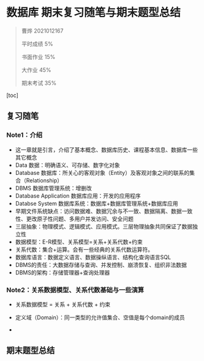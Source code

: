 # 数据库 期末复习随笔与期末题型总结

> 曹烨 2021012167
>
> 平时成绩 5%
>
> 书面作业 15%
>
> 大作业 45%
>
> 期末考试 35%

[toc]

## 复习随笔

### Note1：介绍

+ 这一章就是引言，介绍了基本概念、数据库历史、课程基本信息、数据库一些其它概念
+ Data 数据：明确语义、可存储、数字化对象
+ Database 数据库：所关心的客观对象（Entity）及客观对象之间的联系的集合（Relationship）
+ DBMS 数据库管理系统：增删改
+ Database Application 数据库应用：开发的应用程序
+ Databse System 数据库系统：数据库+数据库管理系统+数据库应用
+ 早期文件系统缺点：访问数据难、数据冗余与不一致、数据隔离、数据一致性、更改原子性问题、多用户并发访问、安全问题
+ 三层抽象：物理模式、逻辑模式、应用模式。三层物理抽象共同保证了数据独立性
+ 数据模型：E-R模型、关系模型=关系+关系代数+约束
+ 关系代数：集合+运算。会有一些经典的关系代数运算符。
+ 数据库语言：数据定义语言、数据操纵语言、结构化查询语言SQL
+ DBMS的责任：大数据存储与查询、并发控制、崩溃恢复、组织非法数据
+ DBMS的架构：存储管理器+查询处理器

### Note2：关系数据模型、关系代数基础与一些演算

+ 关系数据模型 = 关系 + 关系代数 + 约束
+ 定义域（Domain）：同一类型的允许值集合、空值是每个domain的成员

+ 

## 期末题型总结

